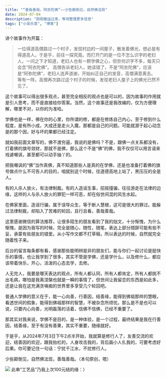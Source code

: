 ```yaml
---
title: "“善哉善哉，阿衣陀佛”——少些颠倒见，自然佛法现"
date: 2024-07-04
description: "刚刚搬运过来，等待整理更多信息"
tags: ["小吴乐意", "博客"]
---
```


讲个故事作为开篇：
> 一位得道高僧路过一个村子，发现村边的一间屋子，散发着佛光，想必是有得道高人。于是乎，前往一探究竟。而打开门的是一位不怎么识字的老妇人，一问之下才知道，老妇人也有一颗学佛之心，但奈何识字不多，每天只会念“阿衣陀佛”。
高僧告诉老妇人，她读错了，不是“阿衣陀佛”，应该是“阿弥陀佛”，老妇人连声道谢，开始纠正自己的发音，高僧满意离去。
等有一阵，高僧再次路过这个村子的时候，发现老妇人屋子上的佛光已然不见了。

这个故事可以得出很多观点，甚至完全相反的观点也是可以的，因为故事的作用就是引人思考，而不是直接给你答案。当然，这个故事还是我改编的，仅为方便理解，哪里不对，以你的为准哈。

学佛也是一样，佛在你的心里，你所谓的修，都是在修炼自己内心，至于修到什么程度，是有所小成，大成还是走火入魔，那都是自己的问题。可能就源于起心动念是的那个因，好与坏的果都已经注定。

就如我前面文章写的，佛不渡穷逼，我说的是佛吗？不是，跟佛一点关系都没有，打着佛的旗号敛财，那就不是佛，那么这个不是“佛”的佛，我不仅仅可以用言语来戏谑嘲讽，甚至都可以动手抽丫的。

把我嘲讽的“佛”当作真佛，真不知道那些人是真的在学佛，还是也准备打着佛的旗号做点什么不可告人的目的，咱就别这个时候，往道德高地上站了，黑压压的全是人。

有的人杀人放火，有法律制裁。有的人造谣生事，招摇撞骗，往往游走在法律的边缘，这样的人与杀人放火的罪犯一样可恶，却在俗世间混的风生水起。

在佛家里面，造谣行骗，属于误导众生，等于断人慧根，这可是很大的罪过。能躲过法律制裁，却陷入了苦难的轮回，且行且看，善哉善哉。

这里感谢微信的算法推荐，让很多陌生的朋友看到了我的拙文，十分惭愧，为什么惭愧，是因为我写的时候，完全是随心，随性，随笔，表达上部分措辞可能有些不妥，承蒙有些朋友的错爱。从小写作文都不打草稿，所以表达的时候，自然就完全随着性子来。

后台的留言每条都有看，感谢那些能明辨是非的朋友们，能与你们一起讨论是挺快乐的事情，也让我学到了很多，其实不管是学佛，还是学什么，以及修什么，都应该带着快乐，开心，活泼的心态去学，去修。

人无完人，我要是哪天表达的观点，所有人都认同，所有人都肯定，所有人都挑不出毛病，哪怕是我离涅槃也就是一瞬的事情了，但世间让我留恋的东西是如此多，还是让我在这充满贪嗔痴的世界里多享受几个轮回吧。

普通人学佛的意义在于，能一心向善，行善因，结善缘，能得到佛祖那样的慧眼，看透世间的假象，能得到佛祖那样的智慧，不被杂念所烦忧。那么是不是也可以说，只要内心向善，光明磊落的活着，信佛不信佛，已经不重要了。

那其实对我来说，学佛不是目的，是一种体验，是一个过程，最终结果是我在行善因，结善缘，至于有没有善果，其实不重要，随缘就好。

于是乎，从2024年7月3日下午2点半开始，我就算是修行人了，友善交流的欢迎，结善因的欢迎，跟我抬杠的，人身攻击我的，背后画小人扎我的，可要考虑好后果。你可要记住一句话：宁扰千江水，不扰修行人。

少些颠倒见，自然佛法现，善哉善哉。（本句原创，嗯）

![](https://blog.xiaowuleyi.com/content/uploadfile/202407/d30c1720006717.jpg)
此串“工艺品”乃我上次100元结的缘：）
